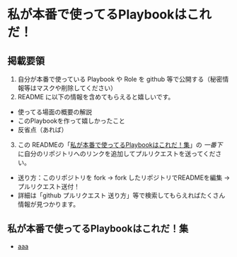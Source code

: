 # 私が本番で使ってるPlaybookはこれだ！

## 掲載要領

1. 自分が本番で使っている Playbook や Role を github 等で公開する（秘密情報等はマスクや削除してください）
2. README に以下の情報を含めてもらえると嬉しいです。
  - 使ってる場面の概要の解説
  - このPlaybookを作って嬉しかったこと
  - 反省点（あれば）
3. この READMEの「[私が本番で使ってるPlaybookはこれだ！集](#私が本番で使ってるplaybookはこれだ集)」の *一番下* に自分のリポジトリへのリンクを追加してプルリクエストを送ってください。
  - 送り方：このリポジトリを fork → fork したリポジトリでREADMEを編集 → プルリクエスト送付！
  - 詳細は「github プルリクエスト 送り方」等で検索してもらえればたくさん情報が見つかります。

## 私が本番で使ってるPlaybookはこれだ！集

- [aaa](bbb)
